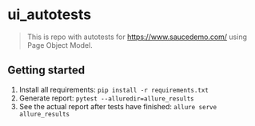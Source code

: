 # ui_autotests

>This is repo with autotests for https://www.saucedemo.com/ using Page Object Model.

## Getting started

1. Install all requirements:
`pip install -r requirements.txt`
2. Generate report: 
`pytest --alluredir=allure_results`
3. See the actual report after tests have finished:
`allure serve allure_results`
